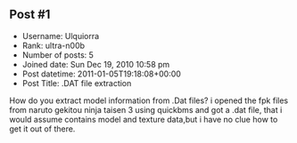 ## Post #1
- Username: Ulquiorra
- Rank: ultra-n00b
- Number of posts: 5
- Joined date: Sun Dec 19, 2010 10:58 pm
- Post datetime: 2011-01-05T19:18:08+00:00
- Post Title: .DAT file extraction

How do you extract model information from .Dat files? i opened the fpk files from naruto gekitou ninja taisen 3 using quickbms and got a .dat file, that i would assume contains model and texture data,but i have no clue how to get it out of there.
